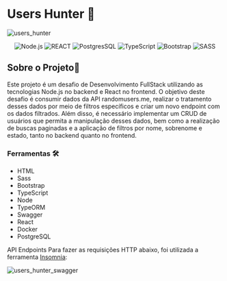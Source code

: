 # Users Hunter 📑

![users_hunter](https://github.com/joaopaulu/randomuser-challenge/assets/66692428/428913e9-ceca-4af3-b812-05fed9d814f3)

<p align="center">
<img alt="Node.js" src="https://img.shields.io/badge/-Node%20-%2320232a.svg?&style=flat-square&logo=node.js"/>
<img alt="REACT" src="https://img.shields.io/badge/-React%20-%2320232a.svg?&style=flat-square&logo=react&logoColor=%2361DAFB"/>
<img alt="PostgresSQL" src="https://img.shields.io/badge/-PostgreSQL-333333?style=flat-square&logo=postgresql"/>
<img alt="TypeScript" src="https://img.shields.io/badge/-Typescript%20-%23007ACC.svg?&style=flat-square&logo=typescript&logoColor=white"/>
<img alt="Bootstrap" src="https://img.shields.io/badge/-Bootstrap-563D7C?style=flat-square&logo=bootstrap&logoColor=white"/>
<img alt="SASS" src="https://img.shields.io/badge/-Sass-CC6699?style=flat-square&logo=sass&logoColor=white"/>


</p>

## Sobre o Projeto📖

Este projeto é um desafio de Desenvolvimento FullStack utilizando as tecnologias Node.js no backend e React no frontend. O objetivo deste desafio é consumir dados da API randomusers.me, realizar o tratamento desses dados por meio de filtros específicos e criar um novo endpoint com os dados filtrados. Além disso, é necessário implementar um CRUD de usuários que permita a manipulação desses dados, bem como a realização de buscas paginadas e a aplicação de filtros por nome, sobrenome e estado, tanto no backend quanto no frontend.

### Ferramentas 🛠

- HTML 
- Sass
- Bootstrap
- TypeScript
- Node
- TypeORM
- Swagger
- React
- Docker
- PostgreSQL

API Endpoints
Para fazer as requisições HTTP abaixo, foi utilizada a ferramenta <a href="https://insomnia.rest/download">Insomnia</a>:

![users_hunter_swagger](https://github.com/joaopaulu/igti-random-users/assets/66692428/a0e644b6-4098-4ebe-9c86-a283046cacbf)


